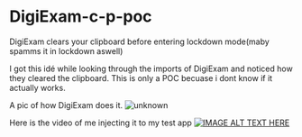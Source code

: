 # DigiExam-c-p-poc
DigiExam clears your clipboard before entering lockdown mode(maby spamms it in lockdown aswell)

I got this idé while looking through the imports of DigiExam and noticed how they cleared the clipboard.
This is only a POC becuase i dont know if it actually works. 

A pic of how DigiExam does it. 
![unknown](https://user-images.githubusercontent.com/66334947/193166957-b09349d2-07d5-4599-8d83-3ddc26e02a06.png)

Here is the video of me injecting it to my test app
[![IMAGE ALT TEXT HERE](https://img.youtube.com/vi/YOUTUBE_VIDEO_ID_HERE/0.jpg)](https://www.youtube.com/watch?v=ai4tsr4Rd3Y)
